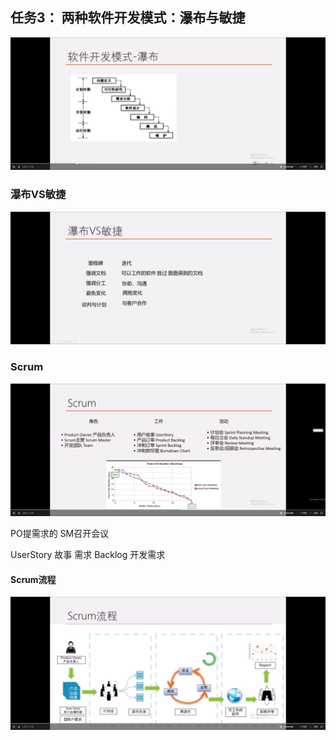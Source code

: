 ## 任务3： 两种软件开发模式：瀑布与敏捷    



![1558184384731](assets/1558184384731.png)



### 瀑布VS敏捷

![1558184575093](assets/1558184575093.png)

### Scrum

![1558184585578](assets/1558184585578.png)

PO提需求的	SM召开会议

UserStory	故事 需求		Backlog	开发需求



#### Scrum流程



![1558184791571](assets/1558184791571.png)



